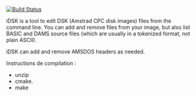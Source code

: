 [![Build Status](https://travis-ci.org/cpcsdk/idsk.svg?branch=master)](https://travis-ci.org/cpcsdk/idsk)

iDSK is a tool to edit DSK (Amstrad CPC disk images) files from the command
line. You can add and remove files from your image, but also list BASIC and
DAMS source files (which are usually in a tokenized format, not plain ASCII).

iDSK can add and remove AMSDOS headers as needed.

Instructions de compilation :
* unzip
* cmake.
* make
